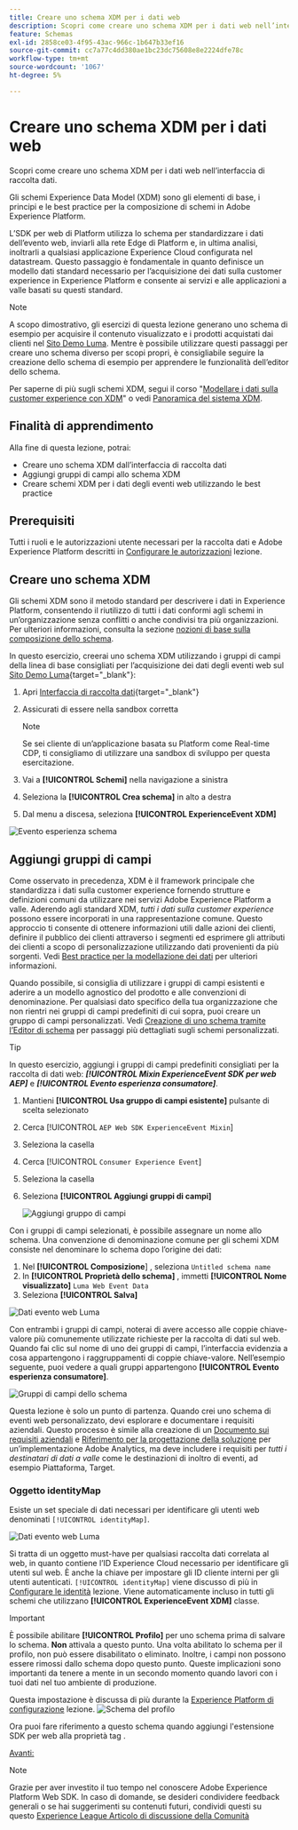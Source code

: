 ```yaml
---
title: Creare uno schema XDM per i dati web
description: Scopri come creare uno schema XDM per i dati web nell’interfaccia di raccolta dati. Questa lezione fa parte dell’esercitazione Implementa Adobe Experience Cloud con SDK per web.
feature: Schemas
exl-id: 2858ce03-4f95-43ac-966c-1b647b33ef16
source-git-commit: cc7a77c4dd380ae1bc23dc75608e8e2224dfe78c
workflow-type: tm+mt
source-wordcount: '1067'
ht-degree: 5%

---
```


# Creare uno schema XDM per i dati web

Scopri come creare uno schema XDM per i dati web nell’interfaccia di raccolta dati.

Gli schemi Experience Data Model (XDM) sono gli elementi di base, i principi e le best practice per la composizione di schemi in Adobe Experience Platform.

L’SDK per web di Platform utilizza lo schema per standardizzare i dati dell’evento web, inviarli alla rete Edge di Platform e, in ultima analisi, inoltrarli a qualsiasi applicazione Experience Cloud configurata nel datastream. Questo passaggio è fondamentale in quanto definisce un modello dati standard necessario per l’acquisizione dei dati sulla customer experience in Experience Platform e consente ai servizi e alle applicazioni a valle basati su questi standard.

>[!NOTE]
>
> A scopo dimostrativo, gli esercizi di questa lezione generano uno schema di esempio per acquisire il contenuto visualizzato e i prodotti acquistati dai clienti nel [Sito Demo Luma](https://luma.enablementadobe.com/content/luma/us/en.html). Mentre è possibile utilizzare questi passaggi per creare uno schema diverso per scopi propri, è consigliabile seguire la creazione dello schema di esempio per apprendere le funzionalità dell’editor dello schema.

Per saperne di più sugli schemi XDM, segui il corso &quot;[Modellare i dati sulla customer experience con XDM](https://experienceleague.adobe.com/?recommended=ExperiencePlatform-D-1-2021.1.xdm)&quot; o vedi [Panoramica del sistema XDM](https://experienceleague.adobe.com/docs/experience-platform/xdm/home.html?lang=it).

## Finalità di apprendimento

Alla fine di questa lezione, potrai:

* Creare uno schema XDM dall’interfaccia di raccolta dati
* Aggiungi gruppi di campi allo schema XDM
* Creare schemi XDM per i dati degli eventi web utilizzando le best practice

## Prerequisiti

Tutti i ruoli e le autorizzazioni utente necessari per la raccolta dati e Adobe Experience Platform descritti in [Configurare le autorizzazioni](configure-permissions.md) lezione.

## Creare uno schema XDM

Gli schemi XDM sono il metodo standard per descrivere i dati in Experience Platform, consentendo il riutilizzo di tutti i dati conformi agli schemi in un’organizzazione senza conflitti o anche condivisi tra più organizzazioni. Per ulteriori informazioni, consulta la sezione [nozioni di base sulla composizione dello schema](https://experienceleague.adobe.com/docs/experience-platform/xdm/schema/composition.html?lang=it).

In questo esercizio, creerai uno schema XDM utilizzando i gruppi di campi della linea di base consigliati per l’acquisizione dei dati degli eventi web sul [Sito Demo Luma](https://luma.enablementadobe.com/content/luma/us/en.html){target=&quot;_blank&quot;}:

1. Apri [Interfaccia di raccolta dati](https://launch.adobe.com/){target=&quot;_blank&quot;}
1. Assicurati di essere nella sandbox corretta

   >[!NOTE]
   >
   >Se sei cliente di un’applicazione basata su Platform come Real-time CDP, ti consigliamo di utilizzare una sandbox di sviluppo per questa esercitazione.

1. Vai a **[!UICONTROL Schemi]** nella navigazione a sinistra
1. Seleziona la **[!UICONTROL Crea schema]** in alto a destra
1. Dal menu a discesa, seleziona **[!UICONTROL ExperienceEvent XDM]**

![Evento esperienza schema](assets/schema-XDM-experience-event.jpg)

## Aggiungi gruppi di campi

Come osservato in precedenza, XDM è il framework principale che standardizza i dati sulla customer experience fornendo strutture e definizioni comuni da utilizzare nei servizi Adobe Experience Platform a valle. Aderendo agli standard XDM, _tutti i dati sulla customer experience_ possono essere incorporati in una rappresentazione comune. Questo approccio ti consente di ottenere informazioni utili dalle azioni dei clienti, definire il pubblico dei clienti attraverso i segmenti ed esprimere gli attributi dei clienti a scopo di personalizzazione utilizzando dati provenienti da più sorgenti. Vedi [Best practice per la modellazione dei dati](https://experienceleague.adobe.com/docs/experience-platform/xdm/schema/best-practices.html?lang=en) per ulteriori informazioni.

Quando possibile, si consiglia di utilizzare i gruppi di campi esistenti e aderire a un modello agnostico del prodotto e alle convenzioni di denominazione. Per qualsiasi dato specifico della tua organizzazione che non rientri nei gruppi di campi predefiniti di cui sopra, puoi creare un gruppo di campi personalizzati. Vedi [Creazione di uno schema tramite l’Editor di schema](https://experienceleague.adobe.com/docs/experience-platform/xdm/tutorials/create-schema-ui.html?lang=en#create) per passaggi più dettagliati sugli schemi personalizzati.

>[!TIP]
> 
>In questo esercizio, aggiungi i gruppi di campi predefiniti consigliati per la raccolta di dati web: _**[!UICONTROL Mixin ExperienceEvent SDK per web AEP]**_ e _**[!UICONTROL Evento esperienza consumatore]**_.

1. Mantieni **[!UICONTROL Usa gruppo di campi esistente]** pulsante di scelta selezionato
1. Cerca [!UICONTROL `AEP Web SDK ExperienceEvent Mixin`]
1. Seleziona la casella
1. Cerca [!UICONTROL `Consumer Experience Event`]
1. Seleziona la casella
1. Seleziona **[!UICONTROL Aggiungi gruppi di campi]**

   ![Aggiungi gruppo di campi](assets/schema-add-field-group.jpg)

Con i gruppi di campi selezionati, è possibile assegnare un nome allo schema. Una convenzione di denominazione comune per gli schemi XDM consiste nel denominare lo schema dopo l’origine dei dati:

1. Nel **[!UICONTROL Composizione**] , seleziona `Untitled schema name`
1. In **[!UICONTROL Proprietà dello schema]** , immetti **[!UICONTROL Nome visualizzato]** `Luma Web Event Data`
1. Seleziona **[!UICONTROL Salva]**

![Dati evento web Luma](assets/schema-luma-web-event-data.png)

Con entrambi i gruppi di campi, noterai di avere accesso alle coppie chiave-valore più comunemente utilizzate richieste per la raccolta di dati sul web. Quando fai clic sul nome di uno dei gruppi di campi, l’interfaccia evidenzia a cosa appartengono i raggruppamenti di coppie chiave-valore. Nell’esempio seguente, puoi vedere a quali gruppi appartengono **[!UICONTROL Evento esperienza consumatore]**.

![Gruppi di campi dello schema](assets/schema-consumer-experience-event.jpg)

Questa lezione è solo un punto di partenza. Quando crei uno schema di eventi web personalizzato, devi esplorare e documentare i requisiti aziendali. Questo processo è simile alla creazione di un [Documento sui requisiti aziendali](https://experienceleague.adobe.com/docs/analytics-learn/tutorials/implementation/implementation-basics/creating-a-business-requirements-document.html?lang=it) e [Riferimento per la progettazione della soluzione](https://experienceleague.adobe.com/docs/analytics-learn/tutorials/implementation/implementation-basics/creating-and-maintaining-an-sdr.html) per un’implementazione Adobe Analytics, ma deve includere i requisiti per _tutti i destinatari di dati a valle_ come le destinazioni di inoltro di eventi, ad esempio Piattaforma, Target.


### Oggetto identityMap

Esiste un set speciale di dati necessari per identificare gli utenti web denominati `[!UICONTROL identityMap]`.

![Dati evento web Luma](assets/schema-identityMap.png)

Si tratta di un oggetto must-have per qualsiasi raccolta dati correlata al web, in quanto contiene l’ID Experience Cloud necessario per identificare gli utenti sul web. È anche la chiave per impostare gli ID cliente interni per gli utenti autenticati. `[!UICONTROL identityMap]` viene discusso di più in [Configurare le identità](configure-identities.md) lezione. Viene automaticamente incluso in tutti gli schemi che utilizzano **[!UICONTROL ExperienceEvent XDM]** classe.


>[!IMPORTANT]
>
> È possibile abilitare **[!UICONTROL Profilo]** per uno schema prima di salvare lo schema. **Non** attivala a questo punto. Una volta abilitato lo schema per il profilo, non può essere disabilitato o eliminato. Inoltre, i campi non possono essere rimossi dallo schema dopo questo punto. Queste implicazioni sono importanti da tenere a mente in un secondo momento quando lavori con i tuoi dati nel tuo ambiente di produzione.
>
>Questa impostazione è discussa di più durante la [Experience Platform di configurazione](setup-experience-platform.md) lezione.
>![Schema del profilo](assets/schema-profile.png)

Ora puoi fare riferimento a questo schema quando aggiungi l&#39;estensione SDK per web alla proprietà tag .


[Avanti: ](configure-identities.md)

>[!NOTE]
>
>Grazie per aver investito il tuo tempo nel conoscere Adobe Experience Platform Web SDK. In caso di domande, se desideri condividere feedback generali o se hai suggerimenti su contenuti futuri, condividi questi su questo [Experience League Articolo di discussione della Comunità](https://experienceleaguecommunities.adobe.com/t5/adobe-experience-platform-launch/tutorial-discussion-implement-adobe-experience-cloud-with-web/td-p/444996)
